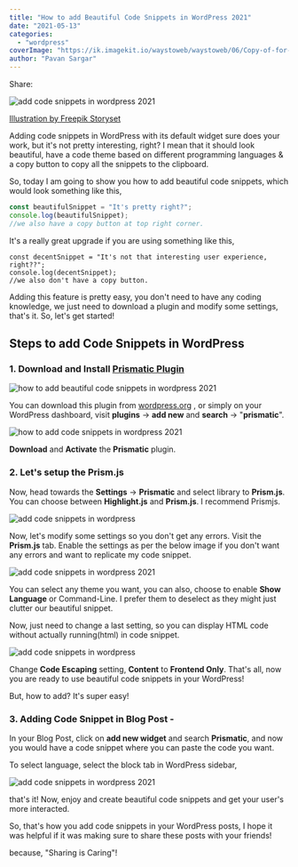 ```yaml
---
title: "How to add Beautiful Code Snippets in WordPress 2021"
date: "2021-05-13"
categories:
  - "wordpress"
coverImage: "https://ik.imagekit.io/waystoweb/waystoweb/06/Copy-of-for-thumbnail-3.png?updatedAt=1682356321857"
author: "Pavan Sargar"
---
```


Share:

![add code snippets in wordpress 2021](https://ik.imagekit.io/waystoweb/waystoweb/06/Copy-of-for-thumbnail-3.png?updatedAt=1682356321857)

[Illustration by Freepik Storyset](https://storyset.com/software)

Adding code snippets in WordPress with its default widget sure does your work, but it's not pretty interesting, right? I mean that it should look beautiful, have a code theme based on different programming languages & a copy button to copy all the snippets to the clipboard.

So, today I am going to show you how to add beautiful code snippets, which would look something like this,

```javascript
const beautifulSnippet = "It's pretty right?";
console.log(beautifulSnippet);
//we also have a copy button at top right corner.
```

It's a really great upgrade if you are using something like this,

```
const decentSnippet = "It's not that interesting user experience, right??";
console.log(decentSnippet);
//we also don't have a copy button.
```

Adding this feature is pretty easy, you don't need to have any coding knowledge, we just need to download a plugin and modify some settings, that's it. So, let's get started!

## Steps to **add Code Snippets in WordPress**

### 1\. Download and Install [**Prismatic Plugin**](https://wordpress.org/plugins/prismatic/)

![how to add beautiful code snippets in wordpress 2021](https://ik.imagekit.io/waystoweb/waystoweb/06/prismatic-plugin-1024x199.png?updatedAt=1682356321824)

You can download this plugin from [wordpress.org](https://wordpress.org/plugins/prismatic/) , or simply on your WordPress dashboard, visit **plugins** -> **add new** and **search** -> "**prismatic**".

![how to add code snippets in wordpress 2021](https://ik.imagekit.io/waystoweb/waystoweb/06/tempsnip-1024x325.jpg?updatedAt=1682356321862)

**Download** and **Activate** the **Prismatic** plugin.

### 2\. Let's setup the Prism.js

Now, head towards the **Settings** \-> **Prismatic** and select library to **Prism.js**. You can choose between **Highlight.js** and **Prism.js**. I recommend Prismjs.

![add code snippets in wordpress](https://ik.imagekit.io/waystoweb/waystoweb/06/settings.png?updatedAt=1682356321835)

Now, let's modify some settings so you don't get any errors. Visit the **Prism.js** tab. Enable the settings as per the below image if you don't want any errors and want to replicate my code snippet.

![add code snippets in wordpress 2021](https://ik.imagekit.io/waystoweb/waystoweb/06/Capture.png?updatedAt=1682356321821)

You can select any theme you want, you can also, choose to enable **Show Language** or Command-Line. I prefer them to deselect as they might just clutter our beautiful snippet.

Now, just need to change a last setting, so you can display HTML code without actually running(html) in code snippet.

![add code snippets in wordpress](https://ik.imagekit.io/waystoweb/waystoweb/06/code-escaping.png?updatedAt=1682356321829)

Change **Code Escaping** setting, **Content** to **Frontend Only**. That's all, now you are ready to use beautiful code snippets in your WordPress!

But, how to add? It's super easy!

### 3\. Adding Code Snippet in Blog Post -

In your Blog Post, click on **add new widget** and search **Prismatic**, and now you would have a code snippet where you can paste the code you want.

To select language, select the block tab in WordPress sidebar,

![add code snippets in wordpress 2021](https://ik.imagekit.io/waystoweb/waystoweb/06/language.png?updatedAt=1682356321747)

that's it! Now, enjoy and create beautiful code snippets and get your user's more interacted.

So, that's how you add code snippets in your WordPress posts, I hope it was helpful if it was making sure to share these posts with your friends!

because, "Sharing is Caring"!
